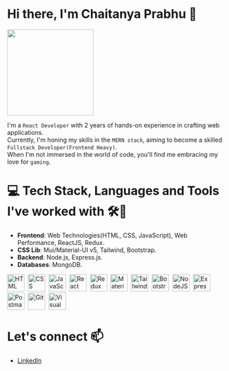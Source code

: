 # Hi there, I'm Chaitanya Prabhu 👋

<p><img src="https://media.giphy.com/media/M9gbBd9nbDrOTu1Mqx/giphy.gif" height="200 width="200"/></p>

I'm a `React Developer` with 2 years of hands-on experience in crafting web applications.<br/>
Currently, I'm honing my skills in the `MERN stack`, aiming to become a skilled `Fullstack Developer(Frontend Heavy)`.<br/>
When I'm not immersed in the world of code, you'll find me embracing my love for `gaming`.


# 💻 Tech Stack, Languages and Tools I've worked with 🛠🧰
- **Frontend**: Web Technologies(HTML, CSS, JavaScript), Web Performance, ReactJS, Redux.
- **CSS Lib**: Mui/Material-UI v5, Tailwind, Bootstrap.
- **Backend**: Node.js, Express.js.
- **Databases**: MongoDB.

<p>
<img src="https://cdn.jsdelivr.net/gh/devicons/devicon/icons/html5/html5-original.svg" title="HTML5" alt="HTML" width="40" height="40"/>&nbsp;
<img src="https://cdn.jsdelivr.net/gh/devicons/devicon/icons/css3/css3-original.svg"  title="CSS3" alt="CSS" width="40" height="40"/>&nbsp;
<img src="https://cdn.jsdelivr.net/gh/devicons/devicon/icons/javascript/javascript-plain.svg" title="JavaScript" alt="JavaScript" width="40" height="40"/>&nbsp;
<img src="https://cdn.jsdelivr.net/gh/devicons/devicon/icons/react/react-original-wordmark.svg" title="React" alt="React" width="40" height="40"/>&nbsp;
<img src="https://cdn.jsdelivr.net/gh/devicons/devicon/icons/redux/redux-original.svg" title="Redux" alt="Redux " width="40" height="40"/>&nbsp;
<img src="https://cdn.jsdelivr.net/gh/devicons/devicon/icons/materialui/materialui-original.svg" title="Material UI" alt="Material UI" width="40" height="40"/>&nbsp;
<img src="https://cdn.jsdelivr.net/gh/devicons/devicon@latest/icons/tailwindcss/tailwindcss-original.svg" title="Tailwind CSS" alt="Tailwind CSS" width="40" height="40"/>&nbsp;
<img src="https://cdn.jsdelivr.net/gh/devicons/devicon/icons/bootstrap/bootstrap-original.svg" title="Bootsrap" alt="Bootstrap" width="40" height="40"/>&nbsp;
<img src="https://cdn.jsdelivr.net/gh/devicons/devicon/icons/nodejs/nodejs-plain-wordmark.svg" title="NodeJS" alt="NodeJS" width="40" height="40"/>&nbsp;
<img src="https://cdn.jsdelivr.net/gh/devicons/devicon/icons/express/express-original.svg" title="Express JS" alt="Express JS" width="40" height="40"/>&nbsp;
<img src="https://www.vectorlogo.zone/logos/getpostman/getpostman-icon.svg" title="Postman"  alt="Postman" width="40" height="40"/>&nbsp;
<img src="https://cdn.jsdelivr.net/gh/devicons/devicon/icons/git/git-plain-wordmark.svg" title="Git" **alt="Git" width="40" height="40"/>&nbsp;
<img src="https://cdn.jsdelivr.net/gh/devicons/devicon/icons/visualstudio/visualstudio-plain.svg" title="Visual Studio" **alt="Visual Studio" width="40" height="40"/>&nbsp;
</p>

# Let's connect 📫
- [LinkedIn](https://www.linkedin.com/in/chaitanya-prabhu-b712339a)
